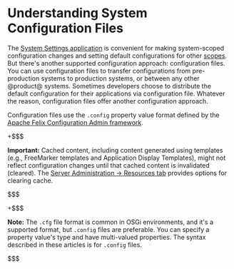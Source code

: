 # Understanding System Configuration Files [](id=understanding-system-configuration-files)

The [System Settings application](/discover/portal/-/knowledge_base/7-1/system-settings) 
is convenient for making system-scoped configuration changes and setting default
configurations for other
[scopes](/discover/portal/-/knowledge_base/7-1/setting-up#configuration-scope).
But there's another supported configuration approach: configuration files. You
can use configuration files to transfer configurations from pre-production
systems to production systems, or between any other @product@ systems. Sometimes
developers choose to distribute the default configuration for their applications
via configuration file. Whatever the reason, configuration files offer another
configuration approach.

Configuration files use the `.config` property value format defined by the 
[Apache Felix Configuration Admin framework](http://felix.apache.org/documentation/subprojects/apache-felix-config-admin.html). 

+$$$

**Important:** Cached content, including content generated using templates 
(e.g., FreeMarker templates and Application Display Templates), might not
reflect configuration changes until that cached content is invalidated
(cleared). The
[Server Administration &rarr; Resources tab](/discover/portal/-/knowledge_base/7-1/server-administration-resources)
provides options for clearing cache. 

$$$

+$$$

**Note:** The `.cfg` file format is common in OSGi environments, and it's a
supported format, but `.config` files are preferable. You can specify a property
value's type and have multi-valued properties. The syntax described in these
articles is for `.config` files. 

$$$
